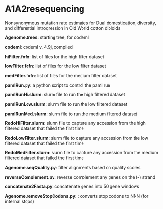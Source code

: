 # A1A2resequencing
Nonsynonymous mutation rate estimates for Dual domestication, diversity, and differential introgression in Old World cotton diploids 

**Agenome.trees**: starting tree, for codeml

**codeml**: codeml v. 4.9j, compiled

**hiFilter.fofn**: list of files for the high filter dataset

**lowFilter.fofn**: list of files for the low filter dataset 

**medFilter.fofn**: list of files for the medium filter dataset

**pamlRun.py**: a python script to control the paml run

**pamlRunHi.slurm**: slurm file to run the high filtered dataset

**pamlRunLow.slurm**: slurm file to run the low filtered dataset 

**pamlRunMed.slurm**: slurm file to run the medium filtered dataset

**RedoHiFilter.slurm**: slurm file to capture any accession from the high filtered dataset that failed the first time

**RedoLowFilter.slurm**: slurm file to capture any accession from the low filtered dataset that failed the first time

**RedoMedFilter.slurm**: slurm file to capture any accession from the medium filtered dataset that failed the first time

**Agenome.seqQuality.py**: filter alignments based on quality scores

**reverseComplement.py**: reverse complement any genes on the (-) strand

**concatenate2Fasta.py**: concatenate genes into 50 gene windows

**Agenome.removeStopCodons.py**: : converts stop codons to NNN (for internal stops)
